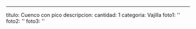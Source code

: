 ---
titulo: Cuenco con pico
descripcion: 
cantidad: 1
categoria: Vajilla
foto1: ''
foto2: ''
foto3: ''
